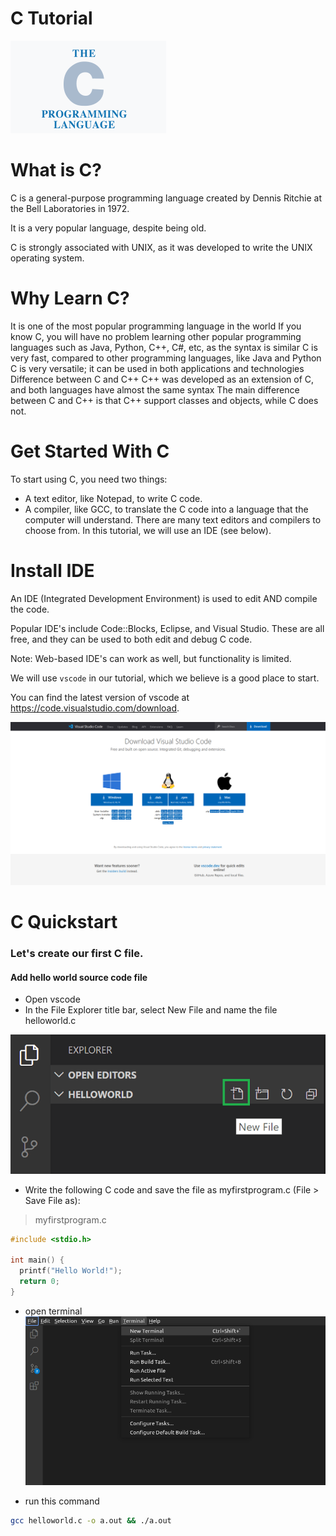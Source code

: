 # C Tutorial #

![the-c-programming-language.png](./assets/screenshots/the-c-programming-language.png)

# What is C?
C is a general-purpose programming language created by Dennis Ritchie at the Bell Laboratories in 1972.

It is a very popular language, despite being old.

C is strongly associated with UNIX, as it was developed to write the UNIX operating system.

# Why Learn C?
It is one of the most popular programming language in the world
If you know C, you will have no problem learning other popular programming languages such as Java, Python, C++, C#, etc, as the syntax is similar
C is very fast, compared to other programming languages, like Java and Python
C is very versatile; it can be used in both applications and technologies
Difference between C and C++
C++ was developed as an extension of C, and both languages have almost the same syntax
The main difference between C and C++ is that C++ support classes and objects, while C does not.



# Get Started With C
To start using C, you need two things:

- A text editor, like Notepad, to write C code.
- A compiler, like GCC, to translate the C code into a language that the computer will understand.
There are many text editors and compilers to choose from. In this tutorial, we will use an IDE (see below).

# Install IDE
An IDE (Integrated Development Environment) is used to edit AND compile the code.

Popular IDE's include Code::Blocks, Eclipse, and Visual Studio. These are all free, and they can be used to both edit and debug C code.

Note: Web-based IDE's can work as well, but functionality is limited.

We will use `vscode` in our tutorial, which we believe is a good place to start.

You can find the latest version of vscode at https://code.visualstudio.com/download.

![vscode](./assets/screenshots/download-vscode.png)



# C Quickstart
### Let's create our first C file.

#### Add hello world source code file
- Open vscode 
- In the File Explorer title bar, select New File and name the file helloworld.c

![new-file-button](./assets/screenshots/new-file-button.png)

- Write the following C code and save the file as myfirstprogram.c (File > Save File as):

> myfirstprogram.c
```c
#include <stdio.h>

int main() {
  printf("Hello World!");
  return 0;
}
```
- open terminal
![toggle-termial](./assets/screenshots/toggle-terminal.png)

- run this command
```bash
gcc helloworld.c -o a.out && ./a.out
```